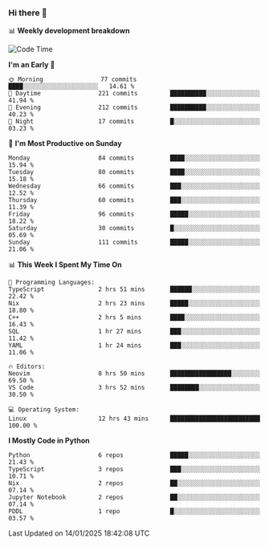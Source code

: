 ### Hi there 👋

📊 **Weekly development breakdown**
<!--START_SECTION:waka-->
![Code Time](http://img.shields.io/badge/Code%20Time-333%20hrs%2011%20mins-blue)

**I'm an Early 🐤** 

```text
🌞 Morning                77 commits          ████░░░░░░░░░░░░░░░░░░░░░   14.61 % 
🌆 Daytime                221 commits         ██████████░░░░░░░░░░░░░░░   41.94 % 
🌃 Evening                212 commits         ██████████░░░░░░░░░░░░░░░   40.23 % 
🌙 Night                  17 commits          █░░░░░░░░░░░░░░░░░░░░░░░░   03.23 % 
```
📅 **I'm Most Productive on Sunday** 

```text
Monday                   84 commits          ████░░░░░░░░░░░░░░░░░░░░░   15.94 % 
Tuesday                  80 commits          ████░░░░░░░░░░░░░░░░░░░░░   15.18 % 
Wednesday                66 commits          ███░░░░░░░░░░░░░░░░░░░░░░   12.52 % 
Thursday                 60 commits          ███░░░░░░░░░░░░░░░░░░░░░░   11.39 % 
Friday                   96 commits          █████░░░░░░░░░░░░░░░░░░░░   18.22 % 
Saturday                 30 commits          █░░░░░░░░░░░░░░░░░░░░░░░░   05.69 % 
Sunday                   111 commits         █████░░░░░░░░░░░░░░░░░░░░   21.06 % 
```


📊 **This Week I Spent My Time On** 

```text
💬 Programming Languages: 
TypeScript               2 hrs 51 mins       ██████░░░░░░░░░░░░░░░░░░░   22.42 % 
Nix                      2 hrs 23 mins       █████░░░░░░░░░░░░░░░░░░░░   18.80 % 
C++                      2 hrs 5 mins        ████░░░░░░░░░░░░░░░░░░░░░   16.43 % 
SQL                      1 hr 27 mins        ███░░░░░░░░░░░░░░░░░░░░░░   11.42 % 
YAML                     1 hr 24 mins        ███░░░░░░░░░░░░░░░░░░░░░░   11.06 % 

🔥 Editors: 
Neovim                   8 hrs 50 mins       █████████████████░░░░░░░░   69.50 % 
VS Code                  3 hrs 52 mins       ████████░░░░░░░░░░░░░░░░░   30.50 % 

💻 Operating System: 
Linux                    12 hrs 43 mins      █████████████████████████   100.00 % 
```

**I Mostly Code in Python** 

```text
Python                   6 repos             █████░░░░░░░░░░░░░░░░░░░░   21.43 % 
TypeScript               3 repos             ███░░░░░░░░░░░░░░░░░░░░░░   10.71 % 
Nix                      2 repos             ██░░░░░░░░░░░░░░░░░░░░░░░   07.14 % 
Jupyter Notebook         2 repos             ██░░░░░░░░░░░░░░░░░░░░░░░   07.14 % 
PDDL                     1 repo              █░░░░░░░░░░░░░░░░░░░░░░░░   03.57 % 
```




 Last Updated on 14/01/2025 18:42:08 UTC
<!--END_SECTION:waka-->
<!--
**R-enanVieira/R-enanVieira** is a ✨ _special_ ✨ repository because its `README.md` (this file) appears on your GitHub profile.

Here are some ideas to get you started:

- 🔭 I’m currently working on ...
- 🌱 I’m currently learning ...
- 👯 I’m looking to collaborate on ...
- 🤔 I’m looking for help with ...
- 💬 Ask me about ...
- 📫 How to reach me: ...
- 😄 Pronouns: ...
- ⚡ Fun fact: ...
-->
